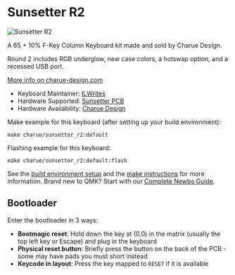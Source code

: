 # Sunsetter R2

![Sunsetter R2](https://i.imgur.com/rQRuHRk.jpeg)

A 65 + 10% F-Key Column Keyboard kit made and sold by Charue Design.

Round 2 includes RGB underglow, new case colors, a hotswap option, and a recessed USB port.

[More info on charue-design.com](https://charue-design.com/)

* Keyboard Maintainer: [ILWrites](https://github.com/PiKeeb)
* Hardware Supported: [Sunsetter PCB](https://charue-design.com/collections/sunsetter)
* Hardware Availability: [Charue Design](https://charue-design.com/)

Make example for this keyboard (after setting up your build environment):

    make charue/sunsetter_r2:default

Flashing example for this keyboard:

    make charue/sunsetter_r2:default:flash

See the [build environment setup](https://docs.qmk.fm/#/getting_started_build_tools) and the [make instructions](https://docs.qmk.fm/#/getting_started_make_guide) for more information. Brand new to QMK? Start with our [Complete Newbs Guide](https://docs.qmk.fm/#/newbs).

## Bootloader

Enter the bootloader in 3 ways:

* **Bootmagic reset**: Hold down the key at (0,0) in the matrix (usually the top left key or Escape) and plug in the keyboard
* **Physical reset button**: Briefly press the button on the back of the PCB - some may have pads you must short instead
* **Keycode in layout**: Press the key mapped to `RESET` if it is available
